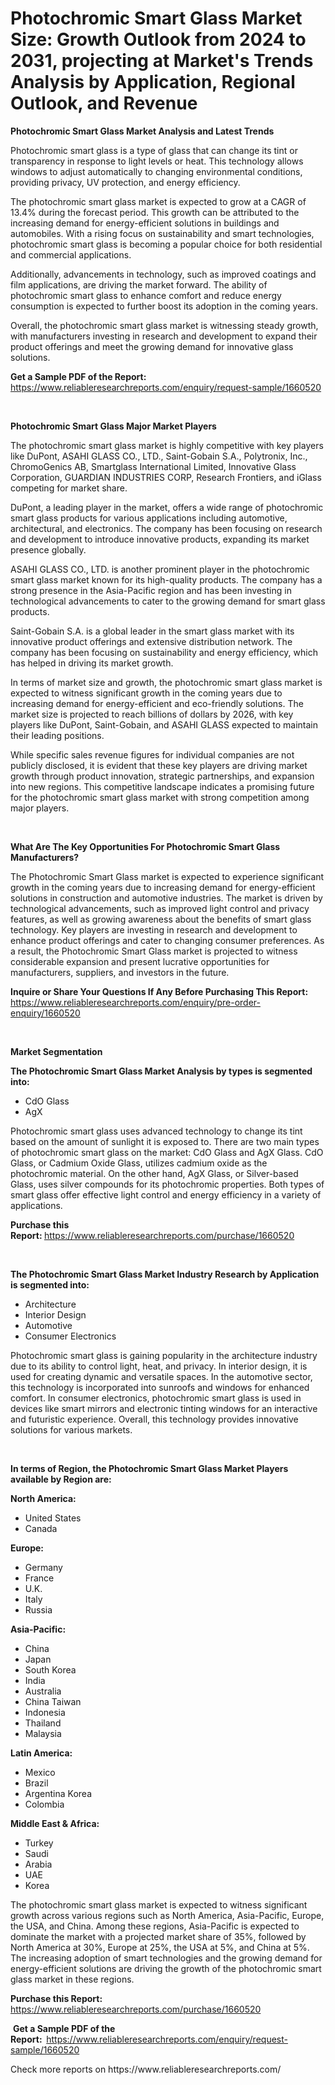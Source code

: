 <p><h1>Photochromic Smart Glass Market Size: Growth Outlook from 2024 to 2031, projecting at Market's Trends Analysis by Application, Regional Outlook, and Revenue</h1></p><p><strong>Photochromic Smart Glass Market Analysis and Latest Trends</strong></p>
<p><p>Photochromic smart glass is a type of glass that can change its tint or transparency in response to light levels or heat. This technology allows windows to adjust automatically to changing environmental conditions, providing privacy, UV protection, and energy efficiency.</p><p>The photochromic smart glass market is expected to grow at a CAGR of 13.4% during the forecast period. This growth can be attributed to the increasing demand for energy-efficient solutions in buildings and automobiles. With a rising focus on sustainability and smart technologies, photochromic smart glass is becoming a popular choice for both residential and commercial applications.</p><p>Additionally, advancements in technology, such as improved coatings and film applications, are driving the market forward. The ability of photochromic smart glass to enhance comfort and reduce energy consumption is expected to further boost its adoption in the coming years.</p><p>Overall, the photochromic smart glass market is witnessing steady growth, with manufacturers investing in research and development to expand their product offerings and meet the growing demand for innovative glass solutions.</p></p>
<p><strong>Get a Sample PDF of the Report:&nbsp;</strong> <a href="https://www.reliableresearchreports.com/enquiry/request-sample/1660520">https://www.reliableresearchreports.com/enquiry/request-sample/1660520</a></p>
<p>&nbsp;</p>
<p><strong>Photochromic Smart Glass Major Market Players</strong></p>
<p><p>The photochromic smart glass market is highly competitive with key players like DuPont, ASAHI GLASS CO., LTD., Saint-Gobain S.A., Polytronix, Inc., ChromoGenics AB, Smartglass International Limited, Innovative Glass Corporation, GUARDIAN INDUSTRIES CORP, Research Frontiers, and iGlass competing for market share.</p><p>DuPont, a leading player in the market, offers a wide range of photochromic smart glass products for various applications including automotive, architectural, and electronics. The company has been focusing on research and development to introduce innovative products, expanding its market presence globally.</p><p>ASAHI GLASS CO., LTD. is another prominent player in the photochromic smart glass market known for its high-quality products. The company has a strong presence in the Asia-Pacific region and has been investing in technological advancements to cater to the growing demand for smart glass products.</p><p>Saint-Gobain S.A. is a global leader in the smart glass market with its innovative product offerings and extensive distribution network. The company has been focusing on sustainability and energy efficiency, which has helped in driving its market growth.</p><p>In terms of market size and growth, the photochromic smart glass market is expected to witness significant growth in the coming years due to increasing demand for energy-efficient and eco-friendly solutions. The market size is projected to reach billions of dollars by 2026, with key players like DuPont, Saint-Gobain, and ASAHI GLASS expected to maintain their leading positions.</p><p>While specific sales revenue figures for individual companies are not publicly disclosed, it is evident that these key players are driving market growth through product innovation, strategic partnerships, and expansion into new regions. This competitive landscape indicates a promising future for the photochromic smart glass market with strong competition among major players.</p></p>
<p>&nbsp;</p>
<p><strong>What Are The Key Opportunities For Photochromic Smart Glass Manufacturers?</strong></p>
<p><p>The Photochromic Smart Glass market is expected to experience significant growth in the coming years due to increasing demand for energy-efficient solutions in construction and automotive industries. The market is driven by technological advancements, such as improved light control and privacy features, as well as growing awareness about the benefits of smart glass technology. Key players are investing in research and development to enhance product offerings and cater to changing consumer preferences. As a result, the Photochromic Smart Glass market is projected to witness considerable expansion and present lucrative opportunities for manufacturers, suppliers, and investors in the future.</p></p>
<p><strong>Inquire or Share Your Questions If Any Before Purchasing This Report:</strong> <a href="https://www.reliableresearchreports.com/enquiry/pre-order-enquiry/1660520">https://www.reliableresearchreports.com/enquiry/pre-order-enquiry/1660520</a></p>
<p>&nbsp;</p>
<p><strong>Market Segmentation</strong></p>
<p><strong>The Photochromic Smart Glass Market Analysis by types is segmented into:</strong></p>
<p><ul><li>CdO Glass</li><li>AgX</li></ul></p>
<p><p>Photochromic smart glass uses advanced technology to change its tint based on the amount of sunlight it is exposed to. There are two main types of photochromic smart glass on the market: CdO Glass and AgX Glass. CdO Glass, or Cadmium Oxide Glass, utilizes cadmium oxide as the photochromic material. On the other hand, AgX Glass, or Silver-based Glass, uses silver compounds for its photochromic properties. Both types of smart glass offer effective light control and energy efficiency in a variety of applications.</p></p>
<p><strong>Purchase this Report:&nbsp;</strong><a href="https://www.reliableresearchreports.com/purchase/1660520">https://www.reliableresearchreports.com/purchase/1660520</a></p>
<p>&nbsp;</p>
<p><strong>The Photochromic Smart Glass Market Industry Research by Application is segmented into:</strong></p>
<p><ul><li>Architecture</li><li>Interior Design</li><li>Automotive</li><li>Consumer Electronics</li></ul></p>
<p><p>Photochromic smart glass is gaining popularity in the architecture industry due to its ability to control light, heat, and privacy. In interior design, it is used for creating dynamic and versatile spaces. In the automotive sector, this technology is incorporated into sunroofs and windows for enhanced comfort. In consumer electronics, photochromic smart glass is used in devices like smart mirrors and electronic tinting windows for an interactive and futuristic experience. Overall, this technology provides innovative solutions for various markets.</p></p>
<p>&nbsp;</p>
<p><strong>In terms of Region, the Photochromic Smart Glass Market Players available by Region are:</strong></p>
<p>
    <p> <strong> North America: </strong>
        <ul>
            <li>United States</li>
            <li>Canada</li>
        </ul>
        </p> 
    <p> <strong> Europe: </strong>
        <ul>
            <li>Germany</li>
            <li>France</li>
            <li>U.K.</li>
            <li>Italy</li>
            <li>Russia</li>
        </ul>
        </p> 
    <p> <strong> Asia-Pacific: </strong>
        <ul>
            <li>China</li>
            <li>Japan</li>
            <li>South Korea</li>
            <li>India</li>
            <li>Australia</li>
            <li>China Taiwan</li>
            <li>Indonesia</li>
            <li>Thailand</li>
            <li>Malaysia</li>
        </ul>
        </p> 
    <p> <strong> Latin America: </strong>
        <ul>
            <li>Mexico</li>
            <li>Brazil</li>
            <li>Argentina Korea</li>
            <li>Colombia</li>
        </ul>
        </p> 
    <p> <strong> Middle East & Africa: </strong>
        <ul>
            <li>Turkey</li>
            <li>Saudi</li>
            <li>Arabia</li>
            <li>UAE</li>
            <li>Korea</li>
        </ul>
    </p>
    </p>
<p><p>The photochromic smart glass market is expected to witness significant growth across various regions such as North America, Asia-Pacific, Europe, the USA, and China. Among these regions, Asia-Pacific is expected to dominate the market with a projected market share of 35%, followed by North America at 30%, Europe at 25%, the USA at 5%, and China at 5%. The increasing adoption of smart technologies and the growing demand for energy-efficient solutions are driving the growth of the photochromic smart glass market in these regions.</p></p>
<p><strong>Purchase this Report: </strong><a href="https://www.reliableresearchreports.com/purchase/1660520">https://www.reliableresearchreports.com/purchase/1660520</a></p>
<p>&nbsp;<strong>Get a Sample PDF of the Report:&nbsp;&nbsp;</strong><a href="https://www.reliableresearchreports.com/enquiry/request-sample/1660520">https://www.reliableresearchreports.com/enquiry/request-sample/1660520</a></p>
<p><strong></strong></p>
<p>Check more reports on https://www.reliableresearchreports.com/</p>